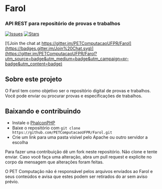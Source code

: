 # Farol
### API REST para repositório de provas e trabalhos

[![Issues](https://img.shields.io/github/issues/PETComputacaoUFPR/Farol.svg?style=flat-square)](https://github.com/PETComputacaoUFPR/Farol/issues)
[![Stars](https://img.shields.io/github/stars/PETComputacaoUFPR/Farol.svg?style=flat-square)](https://github.com/PETComputacaoUFPR/Farol/stargazers)

[![Join the chat at https://gitter.im/PETComputacaoUFPR/Farol](https://badges.gitter.im/Join%20Chat.svg)](https://gitter.im/PETComputacaoUFPR/Farol?utm_source=badge&utm_medium=badge&utm_campaign=pr-badge&utm_content=badge)

## Sobre este projeto
O Farol tem como objetivo ser o repositório digital de provas e trabalhos. Você pode enviar ou procurar provas e especificações de trabalhos.

## Baixando e contribuindo
* Instale o [PhalconPHP](http://phalconphp.com/en/download)
* Baixe o repositório com `git clone https://github.com/PETComputacaoUFPR/Farol.git`
* Crie um link para uma pasta visível pelo Apache ou outro servidor a escolha

Para fazer uma contribuição dê um fork neste repositório. Não clone e tente enviar.
Caso você faça uma alteração, abra um pull request e explicite no corpo da mensagem que alterações foram feitas.

O PET Computação não é responsável pelos arquivos enviados ao Farol e seus conteúdos e avisa que estes podem ser retirados do ar sem aviso prévio.
